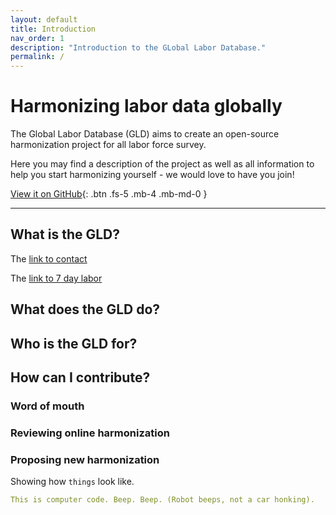 ```yaml
---
layout: default
title: Introduction
nav_order: 1
description: "Introduction to the GLobal Labor Database."
permalink: /
---
```


# Harmonizing labor data globally

The Global Labor Database (GLD) aims to create an open-source harmonization project for all labor force survey. 

Here you may find a description of the project as well as all information to help you start harmonizing yourself - we would love to have you join!


[View it on GitHub](https://github.com/worldbank/gld/tree/main){: .btn .fs-5 .mb-4 .mb-md-0 }

---

## What is the GLD?

The [link to contact](docs/contact)

The [link to 7 day labor](docs/data_dictionary/labour/labour-7day)

## What does the GLD do?


## Who is the GLD for?


## How can I contribute?


### Word of mouth


### Reviewing online harmonization


### Proposing new harmonization



Showing how `things` look like.

```yaml
This is computer code. Beep. Beep. (Robot beeps, not a car honking).
```

